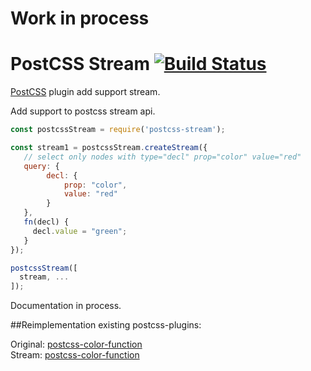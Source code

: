 # Work in process

# PostCSS Stream [![Build Status][ci-img]][ci]

[PostCSS] plugin add support stream.

[PostCSS]: https://github.com/postcss/postcss
[ci-img]:  https://travis-ci.org/lexich/postcss-stream.svg
[ci]:      https://travis-ci.org/lexich/postcss-stream

Add support to postcss stream api. 
```js
const postcssStream = require('postcss-stream');

const stream1 = postcssStream.createStream({
   // select only nodes with type="decl" prop="color" value="red"
   query: {
        decl: {
            prop: "color",
            value: "red"
        }
   },
   fn(decl) {
     decl.value = "green";
   }
});

postcssStream([
  stream, ...
]);

```

Documentation in process.

##Reimplementation existing postcss-plugins:

Original: [postcss-color-function](https://github.com/postcss/postcss-color-function/blob/master/index.js)  
Stream: [postcss-color-function](https://github.com/lexich/postcss-stream/blob/master/tests/fixtures/postcss-color-function/index.ts)  
